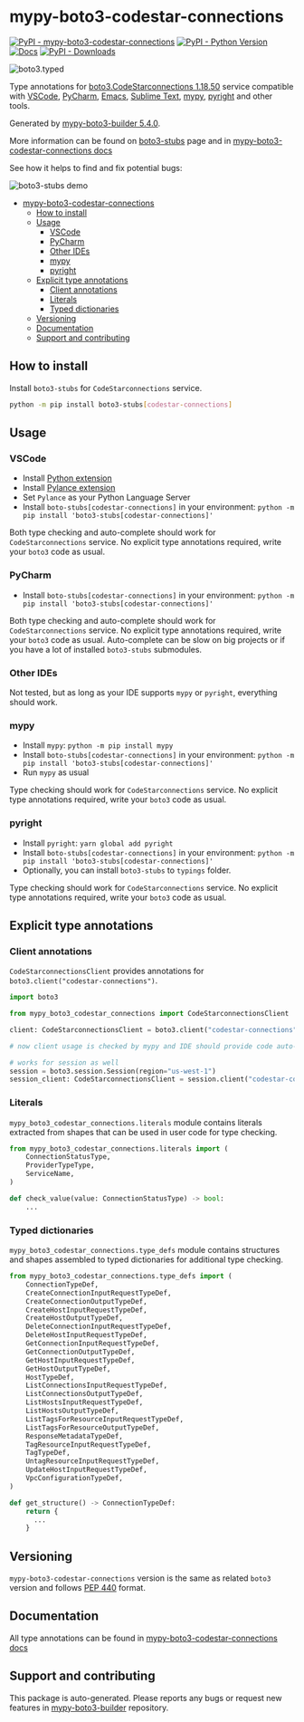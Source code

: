<a id="mypy-boto3-codestar-connections"></a>

# mypy-boto3-codestar-connections

[![PyPI - mypy-boto3-codestar-connections](https://img.shields.io/pypi/v/mypy-boto3-codestar-connections.svg?color=blue)](https://pypi.org/project/mypy-boto3-codestar-connections)
[![PyPI - Python Version](https://img.shields.io/pypi/pyversions/mypy-boto3-codestar-connections.svg?color=blue)](https://pypi.org/project/mypy-boto3-codestar-connections)
[![Docs](https://img.shields.io/readthedocs/mypy-boto3-builder.svg?color=blue)](https://mypy-boto3-builder.readthedocs.io/)
[![PyPI - Downloads](https://img.shields.io/pypi/dw/mypy-boto3-codestar-connections?color=blue)](https://pypistats.org/packages/mypy-boto3-codestar-connections)

![boto3.typed](https://github.com/vemel/mypy_boto3_builder/raw/master/logo.png)

Type annotations for
[boto3.CodeStarconnections 1.18.50](https://boto3.amazonaws.com/v1/documentation/api/1.18.50/reference/services/codestar-connections.html#CodeStarconnections)
service compatible with [VSCode](https://code.visualstudio.com/),
[PyCharm](https://www.jetbrains.com/pycharm/),
[Emacs](https://www.gnu.org/software/emacs/),
[Sublime Text](https://www.sublimetext.com/),
[mypy](https://github.com/python/mypy),
[pyright](https://github.com/microsoft/pyright) and other tools.

Generated by
[mypy-boto3-builder 5.4.0](https://github.com/vemel/mypy_boto3_builder).

More information can be found on
[boto3-stubs](https://pypi.org/project/boto3-stubs/) page and in
[mypy-boto3-codestar-connections docs](https://vemel.github.io/boto3_stubs_docs/mypy_boto3_codestar_connections/)

See how it helps to find and fix potential bugs:

![boto3-stubs demo](https://github.com/vemel/mypy_boto3_builder/raw/master/demo.gif)

- [mypy-boto3-codestar-connections](#mypy-boto3-codestar-connections)
  - [How to install](#how-to-install)
  - [Usage](#usage)
    - [VSCode](#vscode)
    - [PyCharm](#pycharm)
    - [Other IDEs](#other-ides)
    - [mypy](#mypy)
    - [pyright](#pyright)
  - [Explicit type annotations](#explicit-type-annotations)
    - [Client annotations](#client-annotations)
    - [Literals](#literals)
    - [Typed dictionaries](#typed-dictionaries)
  - [Versioning](#versioning)
  - [Documentation](#documentation)
  - [Support and contributing](#support-and-contributing)

<a id="how-to-install"></a>

## How to install

Install `boto3-stubs` for `CodeStarconnections` service.

```bash
python -m pip install boto3-stubs[codestar-connections]
```

<a id="usage"></a>

## Usage

<a id="vscode"></a>

### VSCode

- Install
  [Python extension](https://marketplace.visualstudio.com/items?itemName=ms-python.python)
- Install
  [Pylance extension](https://marketplace.visualstudio.com/items?itemName=ms-python.vscode-pylance)
- Set `Pylance` as your Python Language Server
- Install `boto-stubs[codestar-connections]` in your environment:
  `python -m pip install 'boto3-stubs[codestar-connections]'`

Both type checking and auto-complete should work for `CodeStarconnections`
service. No explicit type annotations required, write your `boto3` code as
usual.

<a id="pycharm"></a>

### PyCharm

- Install `boto-stubs[codestar-connections]` in your environment:
  `python -m pip install 'boto3-stubs[codestar-connections]'`

Both type checking and auto-complete should work for `CodeStarconnections`
service. No explicit type annotations required, write your `boto3` code as
usual. Auto-complete can be slow on big projects or if you have a lot of
installed `boto3-stubs` submodules.

<a id="other-ides"></a>

### Other IDEs

Not tested, but as long as your IDE supports `mypy` or `pyright`, everything
should work.

<a id="mypy"></a>

### mypy

- Install `mypy`: `python -m pip install mypy`
- Install `boto-stubs[codestar-connections]` in your environment:
  `python -m pip install 'boto3-stubs[codestar-connections]'`
- Run `mypy` as usual

Type checking should work for `CodeStarconnections` service. No explicit type
annotations required, write your `boto3` code as usual.

<a id="pyright"></a>

### pyright

- Install `pyright`: `yarn global add pyright`
- Install `boto-stubs[codestar-connections]` in your environment:
  `python -m pip install 'boto3-stubs[codestar-connections]'`
- Optionally, you can install `boto3-stubs` to `typings` folder.

Type checking should work for `CodeStarconnections` service. No explicit type
annotations required, write your `boto3` code as usual.

<a id="explicit-type-annotations"></a>

## Explicit type annotations

<a id="client-annotations"></a>

### Client annotations

`CodeStarconnectionsClient` provides annotations for
`boto3.client("codestar-connections")`.

```python
import boto3

from mypy_boto3_codestar_connections import CodeStarconnectionsClient

client: CodeStarconnectionsClient = boto3.client("codestar-connections")

# now client usage is checked by mypy and IDE should provide code auto-complete

# works for session as well
session = boto3.session.Session(region="us-west-1")
session_client: CodeStarconnectionsClient = session.client("codestar-connections")
```

<a id="literals"></a>

### Literals

`mypy_boto3_codestar_connections.literals` module contains literals extracted
from shapes that can be used in user code for type checking.

```python
from mypy_boto3_codestar_connections.literals import (
    ConnectionStatusType,
    ProviderTypeType,
    ServiceName,
)

def check_value(value: ConnectionStatusType) -> bool:
    ...
```

<a id="typed-dictionaries"></a>

### Typed dictionaries

`mypy_boto3_codestar_connections.type_defs` module contains structures and
shapes assembled to typed dictionaries for additional type checking.

```python
from mypy_boto3_codestar_connections.type_defs import (
    ConnectionTypeDef,
    CreateConnectionInputRequestTypeDef,
    CreateConnectionOutputTypeDef,
    CreateHostInputRequestTypeDef,
    CreateHostOutputTypeDef,
    DeleteConnectionInputRequestTypeDef,
    DeleteHostInputRequestTypeDef,
    GetConnectionInputRequestTypeDef,
    GetConnectionOutputTypeDef,
    GetHostInputRequestTypeDef,
    GetHostOutputTypeDef,
    HostTypeDef,
    ListConnectionsInputRequestTypeDef,
    ListConnectionsOutputTypeDef,
    ListHostsInputRequestTypeDef,
    ListHostsOutputTypeDef,
    ListTagsForResourceInputRequestTypeDef,
    ListTagsForResourceOutputTypeDef,
    ResponseMetadataTypeDef,
    TagResourceInputRequestTypeDef,
    TagTypeDef,
    UntagResourceInputRequestTypeDef,
    UpdateHostInputRequestTypeDef,
    VpcConfigurationTypeDef,
)

def get_structure() -> ConnectionTypeDef:
    return {
      ...
    }
```

<a id="versioning"></a>

## Versioning

`mypy-boto3-codestar-connections` version is the same as related `boto3`
version and follows [PEP 440](https://www.python.org/dev/peps/pep-0440/)
format.

<a id="documentation"></a>

## Documentation

All type annotations can be found in
[mypy-boto3-codestar-connections docs](https://vemel.github.io/boto3_stubs_docs/mypy_boto3_codestar_connections/)

<a id="support-and-contributing"></a>

## Support and contributing

This package is auto-generated. Please reports any bugs or request new features
in [mypy-boto3-builder](https://github.com/vemel/mypy_boto3_builder/issues/)
repository.

